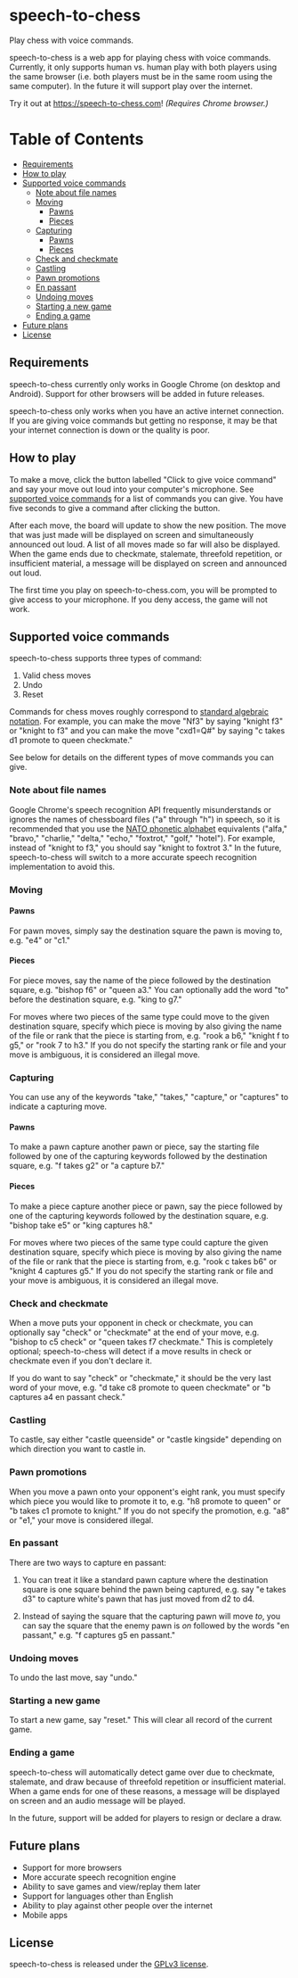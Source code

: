 # speech-to-chess

Play chess with voice commands.

speech-to-chess is a web app for playing chess with voice commands. Currently,
it only supports human vs. human play with both players using the same browser
(i.e. both players must be in the same room using the same computer). In the
future it will support play over the internet.

Try it out at https://speech-to-chess.com! _(Requires Chrome browser.)_

Table of Contents
=================

   * [Requirements](#requirements)
   * [How to play](#how-to-play)
   * [Supported voice commands](#supported-voice-commands)
      * [Note about file names](#note-about-file-names)
      * [Moving](#moving)
         * [Pawns](#pawns)
         * [Pieces](#pieces)
      * [Capturing](#capturing)
         * [Pawns](#pawns-1)
         * [Pieces](#pieces-1)
      * [Check and checkmate](#check-and-checkmate)
      * [Castling](#castling)
      * [Pawn promotions](#pawn-promotions)
      * [En passant](#en-passant)
      * [Undoing moves](#undoing-moves)
      * [Starting a new game](#starting-a-new-game)
      * [Ending a game](#ending-a-game)
   * [Future plans](#future-plans)
   * [License](#license)

## Requirements

speech-to-chess currently only works in Google Chrome (on desktop and Android).
Support for other browsers will be added in future releases.

speech-to-chess only works when you have an active internet connection. If you
are giving voice commands but getting no response, it may be that your internet
connection is down or the quality is poor.

## How to play

To make a move, click the button labelled "Click to give voice command" and say
your move out loud into your computer's microphone. See [supported voice
commands](#supported-voice-commands) for a list of commands you can give. You
have five seconds to give a command after clicking the button.

After each move, the board will update to show the new position. The move that
was just made will be displayed on screen and simultaneously announced out loud.
A list of all moves made so far will also be displayed. When the game ends due
to checkmate, stalemate, threefold repetition, or insufficient material, a
message will be displayed on screen and announced out loud.

The first time you play on speech-to-chess.com, you will be prompted to give
access to your microphone. If you deny access, the game will not work.

## Supported voice commands

speech-to-chess supports three types of command:

1. Valid chess moves
2. Undo
3. Reset

Commands for chess moves roughly correspond to [standard algebraic
notation](https://en.wikipedia.org/wiki/Algebraic_notation_(chess)). For
example, you can make the move "Nf3" by saying "knight f3" or "knight to f3" and
you can make the move "cxd1=Q#" by saying "c takes d1 promote to queen
checkmate."

See below for details on the different types of move commands you can give.

### Note about file names

Google Chrome's speech recognition API frequently misunderstands or ignores the
names of chessboard files ("a" through "h") in speech, so it is recommended that
you use the [NATO phonetic
alphabet](https://en.wikipedia.org/wiki/NATO_phonetic_alphabet) equivalents
("alfa," "bravo," "charlie," "delta," "echo," "foxtrot," "golf," "hotel"). For
example, instead of "knight to f3," you should say "knight to foxtrot 3."
In the future, speech-to-chess will switch to a more accurate speech recognition
implementation to avoid this.

### Moving

#### Pawns

For pawn moves, simply say the destination square the pawn is moving to, e.g.
"e4" or "c1."

#### Pieces

For piece moves, say the name of the piece followed by the destination square,
e.g. "bishop f6" or "queen a3." You can optionally add the word "to" before the
destination square, e.g. "king to g7."

For moves where two pieces of the same type could move to the given destination
square, specify which piece is moving by also giving the name of the file or
rank that the piece is starting from, e.g. "rook a b6," "knight f to g5," or
"rook 7 to h3." If you do not specify the starting rank or file and your move is
ambiguous, it is considered an illegal move.

### Capturing

You can use any of the keywords "take," "takes," "capture," or "captures" to
indicate a capturing move.

#### Pawns

To make a pawn capture another pawn or piece, say the starting file followed by
one of the capturing keywords followed by the destination square, e.g. "f takes
g2" or "a capture b7."

#### Pieces

To make a piece capture another piece or pawn, say the piece followed by one of
the capturing keywords followed by the destination square, e.g. "bishop take e5"
or "king captures h8."

For moves where two pieces of the same type could capture the given destination
square, specify which piece is moving by also giving the name of the file or
rank that the piece is starting from, e.g. "rook c takes b6" or "knight 4
captures g5." If you do not specify the starting rank or file and your move is
ambiguous, it is considered an illegal move.

### Check and checkmate

When a move puts your opponent in check or checkmate, you can optionally say
"check" or "checkmate" at the end of your move, e.g. "bishop to c5 check" or
"queen takes f7 checkmate." This is completely optional; speech-to-chess will
detect if a move results in check or checkmate even if you don't declare it.

If you do want to say "check" or "checkmate," it should be the very last word of
your move, e.g. "d take c8 promote to queen checkmate" or "b captures a4 en
passant check."

### Castling

To castle, say either "castle queenside" or "castle kingside" depending on which
direction you want to castle in.

### Pawn promotions

When you move a pawn onto your opponent's eight rank, you must specify which
piece you would like to promote it to, e.g. "h8 promote to queen" or "b takes c1
promote to knight." If you do not specify the promotion, e.g. "a8" or "e1," your
move is considered illegal.

### En passant

There are two ways to capture en passant:

1. You can treat it like a standard pawn capture where the destination square is
one square behind the pawn being captured, e.g. say "e takes d3" to capture
white's pawn that has just moved from d2 to d4.

2. Instead of saying the square that the capturing pawn will move _to_, you can
say the square that the enemy pawn is _on_ followed by the words "en passant,"
e.g. "f captures g5 en passant."

### Undoing moves

To undo the last move, say "undo."

### Starting a new game

To start a new game, say "reset." This will clear all record of the current
game.

### Ending a game

speech-to-chess will automatically detect game over due to checkmate, stalemate,
and draw because of threefold repetition or insufficient material. When a game
ends for one of these reasons, a message will be displayed on screen and an
audio message will be played.

In the future, support will be added for players to resign or declare a draw.

## Future plans

* Support for more browsers
* More accurate speech recognition engine
* Ability to save games and view/replay them later
* Support for languages other than English
* Ability to play against other people over the internet
* Mobile apps

## License

speech-to-chess is released under the [GPLv3 license](./LICENSE).

